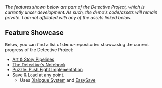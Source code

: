 *The features shown below are part of the Detective Project, which is currently under development. As such, the demo's code/assets will remain private.*
*I am not affiliated with any of the assets linked below.*

## Feature Showcase

Below, you can find a list of demo-repositories showcasing the current progress of the Detective Project:

- [Art & Story Pipelines](https://github.com/jspro123/Demo-Detective-Pipeline)
- [The Detective's Notebook](https://github.com/jspro123/Demo-Detective-Notebook)
- [Puzzle: Push Fight Implementation](https://github.com/jspro123/Demo-Detective-Push-Fight)
- Save & Load at any point.
  - Uses [Dialogue System](https://assetstore.unity.com/packages/tools/ai/dialogue-system-for-unity-11672) and [EasySave](https://assetstore.unity.com/packages/tools/utilities/easy-save-the-complete-save-data-serialization-system-768)
